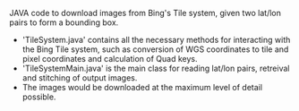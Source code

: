JAVA code to download images from Bing's Tile system, given two lat/lon pairs to form a bounding box. 

- 'TileSystem.java' contains all the necessary methods for interacting with the Bing Tile system, such as conversion of WGS coordinates to tile and pixel coordinates and calculation of Quad keys.
- 'TileSystemMain.java' is the main class for reading lat/lon pairs, retreival and stitching of output images. 
- The images would be downloaded at the maximum level of detail possible.
